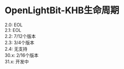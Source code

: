 # OpenLightBit-KHB生命周期

2.0: EOL<br>
2.1: EOL<br>
2.2: 7/12个版本<br>
2.3: 3/4个版本<br>
2.4: 无支持<br>
30.x: 2/16个版本<br>
31.x: 开发中


